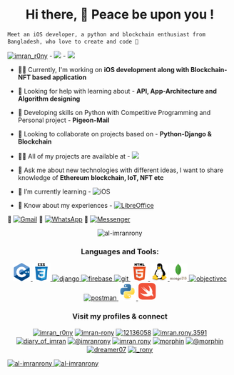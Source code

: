 <h1 align="center">Hi there, 👋 Peace be upon you !</h1>

```
Meet an iOS developer, a python and blockchain enthusiast from Bangladesh, who love to create and code 🤝
```


<p align="left"> <a href="https://twitter.com/imran_r0ny" target="blank"><img src="https://img.shields.io/twitter/follow/imran_r0ny?logo=twitter&style=for-the-badge" alt="imran_r0ny" /></a>  -  <a href="https://sites.google.com/view/imranrony" target="blank"><img src="https://img.shields.io/badge/iRony-Website-yellowgreen" /></a>  -  <a href="https://www.linkedin.com/in/imran-rony/" target="blank"><img src="https://img.shields.io/badge/LinkedIn-0077B5?style=for-the-badge&logo=linkedin&logoColor=white" /></a> </p>

- 👨‍💻 Currently, I'm working on **iOS development along with Blockchain-NFT based application**

- 🤝 Looking for help with learning about - **API, App-Architecture and Algorithm designing**

- 🔭 Developing skills on Python with Competitive Programming and Personal project - **Pigeon-Mail**

- 👯 Looking to collaborate on projects based on - **Python-Django & Blockchain**

- 👨‍💻 All of my projects are available at - <a href="https://sites.google.com/view/imranrony/portfolio?authuser=0" target="blank"><img src="https://img.shields.io/badge/portfolio-Website-%2318A303" /></a>

- 💬 Ask me about new technologies with different ideas, I want to share knowledge of **Ethereum blockchain, IoT, NFT etc**

- 🌱 I’m currently learning  -  ![iOS](https://img.shields.io/badge/SWIFTUI-yellowgreen?logo=ios&logoColor=black) 
<!--  [![Apple](https://img.shields.io/badge/-%23000000.svg?style=for-the-badge&logo=apple&logoColor=white)](https://stackoverflow.com/users/5650328/adeel) -->

- 📄 Know about my experiences  -   [![LibreOffice](https://img.shields.io/badge/CV-Profile-%2318A303?logo=LibreOffice&logoColor=white)](https://drive.google.com/file/d/12u0yyLzdusYEc1AE5pIy8rjkv8SNgjm0/view?usp=sharing&authuser=0)

 🧧   [![Gmail](https://img.shields.io/badge/Gmail-D14836?style=for-the-badge&logo=gmail&logoColor=white)](mailto:imranrony687@gmail.com)  🤙   [![WhatsApp](https://img.shields.io/badge/WhatsApp-25D366?style=for-the-badge&logo=whatsapp&logoColor=white)](https://sites.google.com/view/imranrony/contacts)  📲   [![Messenger](https://img.shields.io/badge/Messenger-00B2FF?style=for-the-badge&logo=messenger&logoColor=white)](https://www.facebook.com/imran.rony.3591)

<p align="center"> <img src="https://github-readme-stats.vercel.app/api/top-langs?username=al-imranrony&show_icons=true&locale=en&layout=compact" alt="al-imranrony"/> </p>

<h3 align="center">Languages and Tools:</h3>
<p align="center"> <a href="https://www.w3schools.com/cpp/" target="_blank" rel="noreferrer"> <img src="https://raw.githubusercontent.com/devicons/devicon/master/icons/cplusplus/cplusplus-original.svg" alt="cplusplus" width="40" height="40"/> </a> <a href="https://www.w3schools.com/css/" target="_blank" rel="noreferrer"> <img src="https://raw.githubusercontent.com/devicons/devicon/master/icons/css3/css3-original-wordmark.svg" alt="css3" width="40" height="40"/> </a> <a href="https://www.djangoproject.com/" target="_blank" rel="noreferrer"> <img src="https://cdn.worldvectorlogo.com/logos/django.svg" alt="django" width="40" height="40"/> </a> <a href="https://firebase.google.com/" target="_blank" rel="noreferrer"> <img src="https://www.vectorlogo.zone/logos/firebase/firebase-icon.svg" alt="firebase" width="40" height="40"/> </a> <a href="https://git-scm.com/" target="_blank" rel="noreferrer"> <img src="https://www.vectorlogo.zone/logos/git-scm/git-scm-icon.svg" alt="git" width="40" height="40"/> </a> <a href="https://www.w3.org/html/" target="_blank" rel="noreferrer"> <img src="https://raw.githubusercontent.com/devicons/devicon/master/icons/html5/html5-original-wordmark.svg" alt="html5" width="40" height="40"/> </a> <a href="https://www.linux.org/" target="_blank" rel="noreferrer"> <img src="https://raw.githubusercontent.com/devicons/devicon/master/icons/linux/linux-original.svg" alt="linux" width="40" height="40"/> </a> <a href="https://www.mongodb.com/" target="_blank" rel="noreferrer"> <img src="https://raw.githubusercontent.com/devicons/devicon/master/icons/mongodb/mongodb-original-wordmark.svg" alt="mongodb" width="40" height="40"/> </a> <a href="https://developer.apple.com/library/archive/documentation/Cocoa/Conceptual/ProgrammingWithObjectiveC/Introduction/Introduction.html" target="_blank" rel="noreferrer"> <img src="https://www.vectorlogo.zone/logos/apple_objectivec/apple_objectivec-icon.svg" alt="objectivec" width="40" height="40"/> </a> <a href="https://postman.com" target="_blank" rel="noreferrer"> <img src="https://www.vectorlogo.zone/logos/getpostman/getpostman-icon.svg" alt="postman" width="40" height="40"/> </a> <a href="https://www.python.org" target="_blank" rel="noreferrer"> <img src="https://raw.githubusercontent.com/devicons/devicon/master/icons/python/python-original.svg" alt="python" width="40" height="40"/> </a> <a href="https://developer.apple.com/swift/" target="_blank" rel="noreferrer"> <img src="https://raw.githubusercontent.com/devicons/devicon/master/icons/swift/swift-original.svg" alt="swift" width="40" height="40"/> </a> 
</p>


<h3 align="center">Visit my profiles & connect</h3>
<p align="center">
<a href="https://twitter.com/imran_r0ny" target="blank"><img align="center" src="https://raw.githubusercontent.com/rahuldkjain/github-profile-readme-generator/master/src/images/icons/Social/twitter.svg" alt="imran_r0ny" height="30" width="40" /></a>
<a href="https://linkedin.com/in/imran-rony" target="blank"><img align="center" src="https://raw.githubusercontent.com/rahuldkjain/github-profile-readme-generator/master/src/images/icons/Social/linked-in-alt.svg" alt="imran-rony" height="30" width="40" /></a>
<a href="https://stackoverflow.com/users/12136058" target="blank"><img align="center" src="https://raw.githubusercontent.com/rahuldkjain/github-profile-readme-generator/master/src/images/icons/Social/stack-overflow.svg" alt="12136058" height="30" width="40" /></a>
<a href="https://fb.com/imran.rony.3591" target="blank"><img align="center" src="https://raw.githubusercontent.com/rahuldkjain/github-profile-readme-generator/master/src/images/icons/Social/facebook.svg" alt="imran.rony.3591" height="30" width="40" /></a>
<a href="https://instagram.com/diary_of_imran" target="blank"><img align="center" src="https://raw.githubusercontent.com/rahuldkjain/github-profile-readme-generator/master/src/images/icons/Social/instagram.svg" alt="diary_of_imran" height="30" width="40" /></a>
<a href="https://medium.com/@imranrony" target="blank"><img align="center" src="https://raw.githubusercontent.com/rahuldkjain/github-profile-readme-generator/master/src/images/icons/Social/medium.svg" alt="@imranrony" height="30" width="40" /></a>
<a href="https://www.youtube.com/c/imran rony" target="blank"><img align="center" src="https://raw.githubusercontent.com/rahuldkjain/github-profile-readme-generator/master/src/images/icons/Social/youtube.svg" alt="imran rony" height="30" width="40" /></a>
<a href="https://www.codechef.com/users/morphin" target="blank"><img align="center" src="https://cdn.jsdelivr.net/npm/simple-icons@3.1.0/icons/codechef.svg" alt="morphin" height="30" width="40" /></a>
<a href="https://www.hackerrank.com/@morphin" target="blank"><img align="center" src="https://raw.githubusercontent.com/rahuldkjain/github-profile-readme-generator/master/src/images/icons/Social/hackerrank.svg" alt="@morphin" height="30" width="40" /></a>
<a href="https://codeforces.com/profile/dreamer07" target="blank"><img align="center" src="https://raw.githubusercontent.com/rahuldkjain/github-profile-readme-generator/master/src/images/icons/Social/codeforces.svg" alt="dreamer07" height="30" width="40" /></a>
<a href="https://www.leetcode.com/i_rony" target="blank"><img align="center" src="https://raw.githubusercontent.com/rahuldkjain/github-profile-readme-generator/master/src/images/icons/Social/leet-code.svg" alt="i_rony" height="30" width="40" /></a>
</p>

<a href="https://github.com/anuraghazra/github-readme-stats">
  <img src="https://github-readme-stats.vercel.app/api?username=al-imranrony&show_icons=true&locale=en" alt="al-imranrony" />
</a>
<a href="https://github.com/anuraghazra/convoychat">
  <img src="https://github-readme-streak-stats.herokuapp.com/?user=al-imranrony&" alt="al-imranrony" />
</a>


